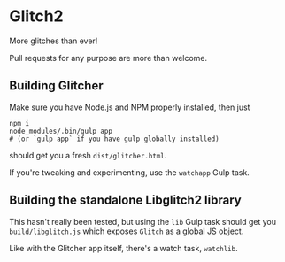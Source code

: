 Glitch2
=======

More glitches than ever!

Pull requests for any purpose are more than welcome.

Building Glitcher
-----------------

Make sure you have Node.js and NPM properly installed, then just

```
npm i
node_modules/.bin/gulp app
# (or `gulp app` if you have gulp globally installed)
```

should get you a fresh `dist/glitcher.html`.

If you're tweaking and experimenting, use the `watchapp` Gulp task.

Building the standalone Libglitch2 library
------------------------------------------

This hasn't really been tested, but using the `lib` Gulp task should
get you `build/libglitch.js` which exposes `Glitch` as a global JS object.

Like with the Glitcher app itself, there's a watch task, `watchlib`.
